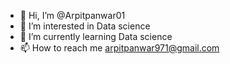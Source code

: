 - 👋 Hi, I’m @Arpitpanwar01
- 👀 I’m interested in Data science
- 🌱 I’m currently learning Data science
- 📫 How to reach me arpitpanwar971@gmail.com

<!---
Arpitpanwar01/Arpitpanwar01 is a ✨ special ✨ repository because its `README.md` (this file) appears on your GitHub profile.
You can click the Preview link to take a look at your changes.
--->
